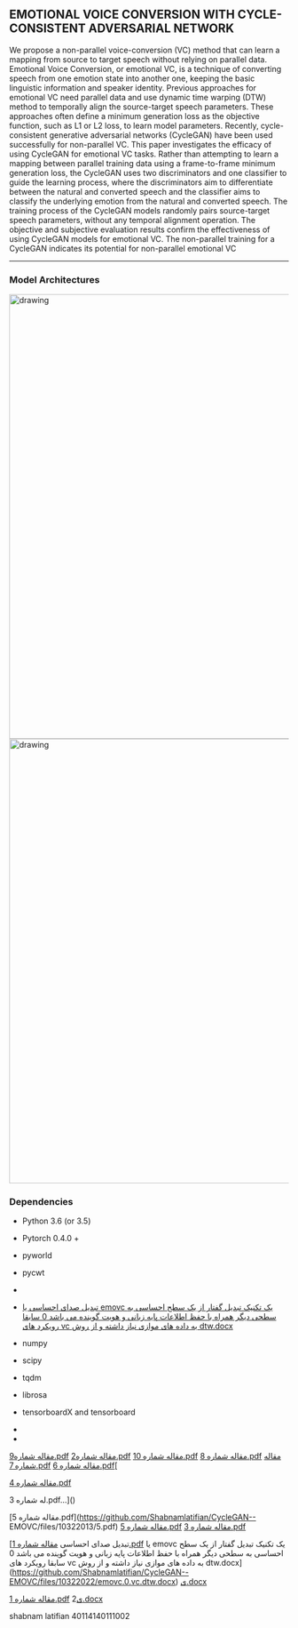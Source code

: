 ## EMOTIONAL VOICE CONVERSION WITH CYCLE-CONSISTENT ADVERSARIAL NETWORK
We propose a non-parallel voice-conversion (VC) method that can learn a mapping from source to target speech without relying on parallel data.
Emotional Voice Conversion, or emotional VC, is a technique of converting speech from one emotion state into another one, keeping the basic linguistic information and speaker identity. Previous approaches for emotional VC need parallel data and use dynamic time warping (DTW) method to temporally align the source-target speech parameters. These approaches often define a minimum generation loss as the objective function, such as L1 or L2 loss, to learn model parameters. Recently, cycle-consistent generative adversarial networks (CycleGAN) have been used successfully for non-parallel VC. This paper investigates the efficacy of using CycleGAN for emotional VC tasks. Rather than attempting to learn a mapping between parallel training data using a frame-to-frame minimum generation loss, the CycleGAN uses two discriminators and one classifier to guide the learning process, where the discriminators aim to differentiate between the natural and converted speech and the classifier aims to classify the underlying emotion from the natural and converted speech. The training process of the CycleGAN models randomly pairs source-target speech parameters, without any temporal alignment operation. The objective and subjective evaluation results confirm the effectiveness of using CycleGAN models for emotional VC. The non-parallel training for a CycleGAN indicates its potential for non-parallel emotional VC

---

### Model Architectures
<img src=https://github.com/liusongxiang/CycleGAN-EmoVC/blob/master/img/net_fig.png alt="drawing" width="800px"/>
<img src=https://github.com/liusongxiang/CycleGAN-EmoVC/blob/master/img/model_arch.png alt="drawing" width="800px"/>

### Dependencies
* Python 3.6 (or 3.5)
* Pytorch 0.4.0 +
* pyworld
* pycwt
* 
* [تبدیل صدای احساسی یا emovc  یک تکنیک تبدیل گفتار از یک سطح احساسی به سطحی دیگر همراه با حفظ اطلاعات پایه زبانی و هویت گوینده  می باشد 0 سابقا رویکرد های vc  به داده های موازی نیاز داشته و از روش dtw.docx](https://github.com/Shabnamlatifian/CycleGAN--EMOVC/files/10322020/emovc.0.vc.dtw.docx)

* numpy 
* scipy
* tqdm
* librosa
* tensorboardX and tensorboard
* 
* 
[مقاله شماره9.pdf](https://github.com/Shabnamlatifian/CycleGAN--EMOVC/files/10322004/9.pdf)
[مقاله شماره2.pdf](https://github.com/Shabnamlatifian/CycleGAN--EMOVC/files/10322005/2.pdf)
[مقاله شماره 10.pdf](https://github.com/Shabnamlatifian/CycleGAN--EMOVC/files/10322007/10.pdf)
[مقاله شماره 8.pdf](https://github.com/Shabnamlatifian/CycleGAN--EMOVC/files/10322008/8.pdf)
[مقاله شماره 7.pdf](https://github.com/Shabnamlatifian/CycleGAN--EMOVC/files/10322010/7.pdf)
[مقاله شماره 6.pdf](https://github.com/Shabnamlatifian/CycleGAN--EMOVC/files/10322011/6.pdf)[

[مقاله شماره 4.pdf](https://github.com/Shabnamlatifian/CycleGAN--EMOVC/files/10322114/4.pdf)

له شماره 3.pdf…]()

[مقاله شماره 5.pdf](https://github.com/Shabnamlatifian/CycleGAN--
EMOVC/files/10322013/5.pdf)
[مقاله شماره 5.pdf](https://github.com/Shabnamlatifian/CycleGAN--EMOVC/files/10322116/5.pdf)
[مقاله شماره 3.pdf](https://github.com/Shabnamlatifian/CycleGAN--EMOVC/files/10322117/3.pdf)

[تبدیل صدای احساسی [مقاله شماره 1.pdf](https://github.com/Shabnamlatifian/CycleGAN--EMOVC/files/10322118/1.pdf)
یا emovc  یک تکنیک تبدیل گفتار از یک سطح احساسی به سطحی دیگر همراه با حفظ اطلاعات پایه زبانی و هویت گوینده  می باشد 0 سابقا رویکرد های vc  به داده های موازی نیاز داشته و از روش dtw.docx](https://github.com/Shabnamlatifian/CycleGAN--EMOVC/files/10322022/emovc.0.vc.dtw.docx)
[ی.docx](https://github.com/Shabnamlatifian/CycleGAN--EMOVC/files/10322028/default.docx)
 
 

[مقاله شماره 1.pdf](https://github.com/Shabnamlatifian/CycleGAN--EMOVC/files/10322119/1.pdf)
2[ی.docx](https://github.com/Shabnamlatifian/CycleGAN--EMOVC/files/10322122/default.docx)

 shabnam latifian
 40114140111002
